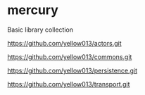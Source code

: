 # mercury

Basic library collection

https://github.com/yellow013/actors.git

https://github.com/yellow013/commons.git

https://github.com/yellow013/persistence.git

https://github.com/yellow013/transport.git
